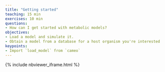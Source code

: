 ```yaml
---
title: "Getting started"
teaching: 15 min
exercises: 10 min
questions:
- How can I get started with metabolic models?
objectives:
- Load a model and simulate it.
- Obtain a model from a database for a host organism you're interested in
keypoints:
- Import `load_model` from `cameo`
---
```


{% include nbviewer_iframe.html %}
